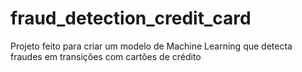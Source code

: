 # fraud_detection_credit_card
Projeto feito para criar um modelo de Machine Learning que detecta fraudes em transições com cartões de crédito

